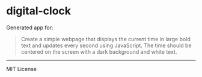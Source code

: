 # digital-clock

Generated app for:

> Create a simple webpage that displays the current time in large bold text and updates every second using JavaScript. The time should be centered on the screen with a dark background and white text.

---
MIT License
